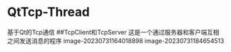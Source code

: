 # QtTcp-Thread
基于Qt的Tcp通信
##TcpClient和TcpServer
这是一个通过服务器和客户端互相之间发送消息的程序
image-20230731164018898
image-20230731184654513
